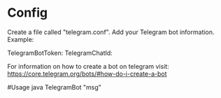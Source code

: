 # Config
Create a file called "telegram.conf".
Add your Telegram bot information.
Example:

TelegramBotToken:
TelegramChatId:

For information on how to create a bot on telegram visit: https://core.telegram.org/bots/#how-do-i-create-a-bot

#Usage 
java TelegramBot "msg"